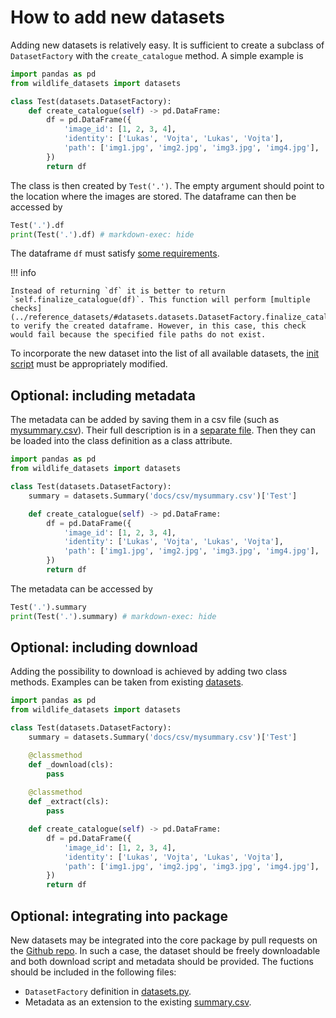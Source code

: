 # How to add new datasets

Adding new datasets is relatively easy. It is sufficient to create a subclass of `DatasetFactory` with the `create_catalogue` method. A simple example is

```python exec="true" source="above" session="run1"
import pandas as pd
from wildlife_datasets import datasets

class Test(datasets.DatasetFactory):
    def create_catalogue(self) -> pd.DataFrame:
        df = pd.DataFrame({
            'image_id': [1, 2, 3, 4],
            'identity': ['Lukas', 'Vojta', 'Lukas', 'Vojta'],
            'path': ['img1.jpg', 'img2.jpg', 'img3.jpg', 'img4.jpg'],
        })
        return df
```

The class is then created by `Test('.')`. The empty argument should point to the location where the images are stored. The dataframe can then be accessed by

```python exec="true" source="above" result="console" session="run1"
Test('.').df
print(Test('.').df) # markdown-exec: hide
```

The dataframe `df` must satisfy [some requirements](../dataframe).

!!! info

    Instead of returning `df` it is better to return `self.finalize_catalogue(df)`. This function will perform [multiple checks](../reference_datasets/#datasets.datasets.DatasetFactory.finalize_catalogue) to verify the created dataframe. However, in this case, this check would fail because the specified file paths do not exist.

To incorporate the new dataset into the list of all available datasets, the [init script](https://github.com/WildlifeDatasets/wildlife-datasets/blob/main/wildlife_datasets/datasets/__init__.py) must be appropriately modified.


## Optional: including metadata

The metadata can be added by saving them in a csv file (such as [mysummary.csv](../csv/mysummary.csv)). Their full description is in a [separate file](../dataframe#metadata). Then they can be loaded into the class definition as a class attribute. 

```python exec="true" source="above" session="run2"
import pandas as pd
from wildlife_datasets import datasets

class Test(datasets.DatasetFactory):
    summary = datasets.Summary('docs/csv/mysummary.csv')['Test']

    def create_catalogue(self) -> pd.DataFrame:
        df = pd.DataFrame({
            'image_id': [1, 2, 3, 4],
            'identity': ['Lukas', 'Vojta', 'Lukas', 'Vojta'],
            'path': ['img1.jpg', 'img2.jpg', 'img3.jpg', 'img4.jpg'],
        })
        return df
```

The metadata can be accessed by

```python exec="true" source="above" result="console" session="run2"
Test('.').summary
print(Test('.').summary) # markdown-exec: hide
```

## Optional: including download

Adding the possibility to download is achieved by adding two class methods. Examples can be taken from existing [datasets](https://github.com/WildlifeDatasets/wildlife-datasets/blob/main/wildlife_datasets/datasets/datasets.py).

```python
import pandas as pd
from wildlife_datasets import datasets

class Test(datasets.DatasetFactory):
    summary = datasets.Summary('docs/csv/mysummary.csv')['Test']

    @classmethod
    def _download(cls):
        pass
    
    @classmethod
    def _extract(cls):
        pass

    def create_catalogue(self) -> pd.DataFrame:
        df = pd.DataFrame({
            'image_id': [1, 2, 3, 4],
            'identity': ['Lukas', 'Vojta', 'Lukas', 'Vojta'],
            'path': ['img1.jpg', 'img2.jpg', 'img3.jpg', 'img4.jpg'],
        })
        return df
```

## Optional: integrating into package

New datasets may be integrated into the core package by pull requests on the [Github repo](https://github.com/WildlifeDatasets/wildlife-datasets). In such a case, the dataset should be freely downloadable and both download script and metadata should be provided. The fuctions should be included in the following files:

  - `DatasetFactory` definition in [datasets.py](https://github.com/WildlifeDatasets/wildlife-datasets/blob/main/wildlife_datasets/datasets/datasets.py).
  - Metadata as an extension to the existing [summary.csv](https://github.com/WildlifeDatasets/wildlife-datasets/tree/main/wildlife_datasets/datasets).

